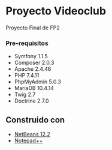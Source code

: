 # Proyecto Videoclub
Proyecto Final de FP2

### Pre-requisitos
*  Symfony 1.1.5
*  Composer 2.0.3
*  Apache 2.4.46
*  PHP 7.4.11
*  PhpMyAdmin 5.0.3
*  MariaDB 10.4.14
*  Twig 2.7
*  Doctrine 2.7.0

## Construido con
* [NetBeans 12.2]( https://netbeans.apache.org/download/nb122/nb122.html )
* [Notepad++]( https://notepad-plus-plus.org/downloads/ )
